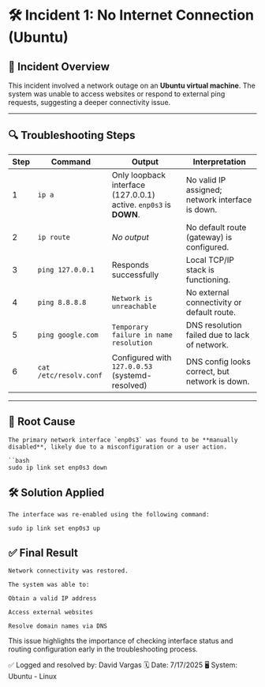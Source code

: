 # 🛠️ Incident 1: No Internet Connection (Ubuntu)

## 📌 Incident Overview

This incident involved a network outage on an **Ubuntu virtual machine**. The system was unable to access websites or respond to external ping requests, suggesting a deeper connectivity issue.

---

## 🔍 Troubleshooting Steps

| Step | Command              | Output                                                                 | Interpretation                                 |
|------|----------------------|------------------------------------------------------------------------|------------------------------------------------|
| 1    | `ip a`               | Only loopback interface (127.0.0.1) active. `enp0s3` is **DOWN**.      | No valid IP assigned; network interface is down. |
| 2    | `ip route`           | *No output*                                                            | No default route (gateway) is configured.     |
| 3    | `ping 127.0.0.1`     | Responds successfully                                                  | Local TCP/IP stack is functioning.            |
| 4    | `ping 8.8.8.8`       | `Network is unreachable`                                               | No external connectivity or default route.    |
| 5    | `ping google.com`    | `Temporary failure in name resolution`                                | DNS resolution failed due to lack of network. |
| 6    | `cat /etc/resolv.conf` | Configured with `127.0.0.53` (systemd-resolved)                      | DNS config looks correct, but network is down.|

---

## 🧩 Root Cause

    The primary network interface `enp0s3` was found to be **manually disabled**, likely due to a misconfiguration or a user action.

    ``bash
    sudo ip link set enp0s3 down

## 🛠️ Solution Applied

    The interface was re-enabled using the following command:

    sudo ip link set enp0s3 up


## ✅ Final Result

    Network connectivity was restored.

    The system was able to:
 
    Obtain a valid IP address

    Access external websites

    Resolve domain names via DNS

This issue highlights the importance of checking interface status and routing configuration early in the troubleshooting process.


✅ Logged and resolved by: David Vargas 🗓️ Date: 7/17/2025 🖥️ System: Ubuntu - Linux
